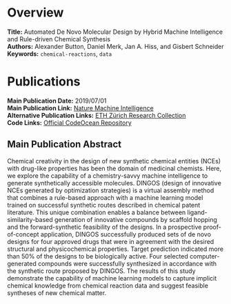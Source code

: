 # Overview
**Title:** Automated De Novo Molecular Design by Hybrid Machine Intelligence and Rule-driven Chemical Synthesis<br>
**Authors:** Alexander Button, Daniel Merk, Jan A. Hiss, and Gisbert Schneider<br>
**Keywords:** `chemical-reactions`, `data`


# Publications
**Main Publication Date:** 2019/07/01<br>
**Main Publication Link:** [Nature Machine Intelligence](https://www.nature.com/articles/s42256-019-0067-7)<br>
**Alternative Publication Links:** [ETH Zürich Research Collection](https://www.research-collection.ethz.ch/handle/20.500.11850/377338)<br>
**Code Links:** [Official CodeOcean Repository](https://codeocean.com/capsule/8271554/tree/v1)


## Main Publication Abstract
Chemical creativity in the design of new synthetic chemical entities (NCEs) with drug-like properties has been the
domain of medicinal chemists. Here, we explore the capability of a chemistry-savvy machine intelligence to generate
synthetically accessible molecules. DINGOS (design of innovative NCEs generated by optimization strategies) is a virtual
assembly method that combines a rule-based approach with a machine learning model trained on successful synthetic routes
described in chemical patent literature. This unique combination enables a balance between ligand-similarity-based
generation of innovative compounds by scaffold hopping and the forward-synthetic feasibility of the designs. In a
prospective proof-of-concept application, DINGOS successfully produced sets of de novo designs for four approved drugs
that were in agreement with the desired structural and physicochemical properties. Target prediction indicated more than
50% of the designs to be biologically active. Four selected computer-generated compounds were successfully synthesized
in accordance with the synthetic route proposed by DINGOS. The results of this study demonstrate the capability of
machine learning models to capture implicit chemical knowledge from chemical reaction data and suggest feasible
syntheses of new chemical matter.
